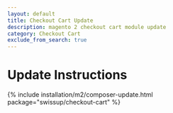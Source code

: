 ```yaml
---
layout: default
title: Checkout Cart Update
description: magento 2 checkout cart module update
category: Checkout Cart
exclude_from_search: true
---
```


# Update Instructions

{% include installation/m2/composer-update.html package="swissup/checkout-cart" %}
